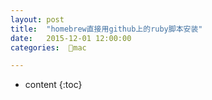 ```yaml
---
layout: post
title:  "homebrew直接用github上的ruby脚本安装"
date:   2015-12-01 12:00:00
categories:  🍎mac

---
```


* content
{:toc}



